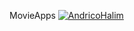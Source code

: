 MovieApps
[![AndricoHalim](https://circleci.com/gh/AndricoHalim/MovieApps.svg?style=svg)](https://app.circleci.com/pipelines/github/AndricoHalim/MovieApps)
